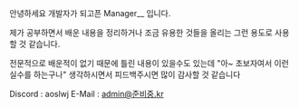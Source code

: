안녕하세요 개발자가 되고픈 Manager__ 입니다.

제가 공부하면서 배운 내용을 정리하거나
조금 유용한 것들을 올리는 그런 용도로 사용할 것 같습니다.

전문적으로 배운적이 없기 때문에 틀린 내용이 있을수도 있는데
"아~ 초보자여서 이런 실수를 하는구나" 생각하시면서 피드백주시면
많이 감사할 것 같습니다

Discord : aoslwj
E-Mail : admin@준비중.kr
